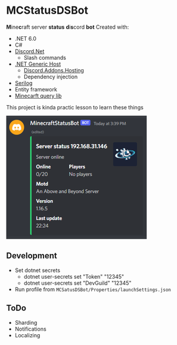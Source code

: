 # MCStatusDSBot
**M**ine**c**raft server **status** **d**i**s**cord **bot**
Created with:
- .NET 6.0
- C#
- [Discord.Net](https://discordnet.dev/index.html)
  - Slash commands
- [.NET Generic Host](https://docs.microsoft.com/en-us/dotnet/core/extensions/generic-host)
  - [Discord.Addons.Hosting](https://github.com/Hawxy/Discord.Addons.Hosting)
  - Dependency injection
- [Serilog](https://serilog.net/)
- Entity framework
- [Minecarft query lib](https://github.com/sakamoto-poteko/MinecraftServerStatus)

This project is kinda practic lesson to learn these things

![](Assets/Discord_PB4NDy6FrZ.png)

## Development
- Set dotnet secrets
  - dotnet user-secrets set "Token" "12345"
  - dotnet user-secrets set "DevGuild" "12345"
- Run profile from `MCSatusDSBot/Properties/launchSettings.json`

## ToDo
- Sharding
- Notifications
- Localizing
